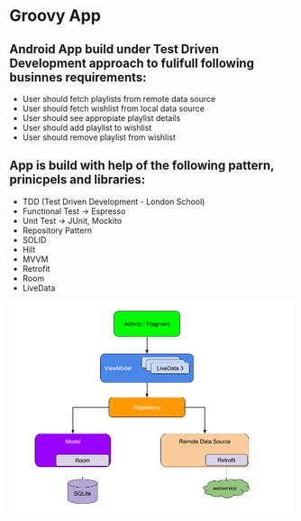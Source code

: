 # Groovy App

## Android App build under Test Driven Development approach to fulifull following businnes requirements:

- User should fetch playlists from remote data source
- User should fetch wishlist from local data source
- User should see appropiate playlist details
- User should add playlist to wishlist
- User should remove playlist from wishlist

## App is build with help of the following pattern, prinicpels and libraries:

- TDD (Test Driven Development - London School)
- Functional Test -> Espresso
- Unit Test -> JUnit, Mockito
- Repository Pattern
- SOLID
- Hilt
- MVVM
- Retrofit
- Room
- LiveData

![Screenshot](final_architecture.png)